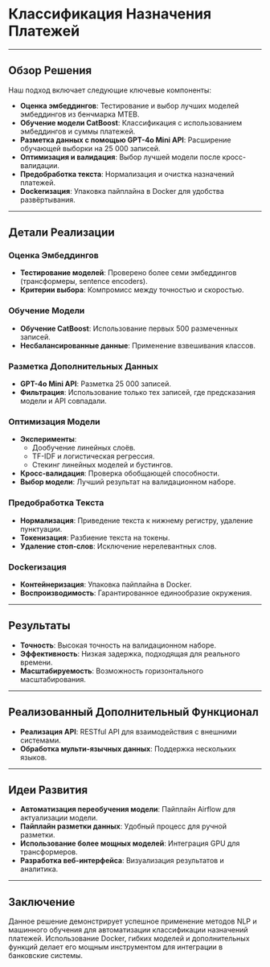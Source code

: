 # Классификация Назначения Платежей

---

## Обзор Решения

Наш подход включает следующие ключевые компоненты:

- **Оценка эмбеддингов**: Тестирование и выбор лучших моделей эмбеддингов из бенчмарка MTEB.
- **Обучение модели CatBoost**: Классификация с использованием эмбеддингов и суммы платежей.
- **Разметка данных с помощью GPT-4o Mini API**: Расширение обучающей выборки на 25 000 записей.
- **Оптимизация и валидация**: Выбор лучшей модели после кросс-валидации.
- **Предобработка текста**: Нормализация и очистка назначений платежей.
- **Dockerизация**: Упаковка пайплайна в Docker для удобства развёртывания.

---

## Детали Реализации

### Оценка Эмбеддингов
- **Тестирование моделей**: Проверено более семи эмбеддингов (трансформеры, sentence encoders).
- **Критерии выбора**: Компромисс между точностью и скоростью.

### Обучение Модели
- **Обучение CatBoost**: Использование первых 500 размеченных записей.
- **Несбалансированные данные**: Применение взвешивания классов.

### Разметка Дополнительных Данных
- **GPT-4o Mini API**: Разметка 25 000 записей.
- **Фильтрация**: Использование только тех записей, где предсказания модели и API совпадали.

### Оптимизация Модели
- **Эксперименты**:
  - Дообучение линейных слоёв.
  - TF-IDF и логистическая регрессия.
  - Стекинг линейных моделей и бустингов.
- **Кросс-валидация**: Проверка обобщающей способности.
- **Выбор модели**: Лучший результат на валидационном наборе.

### Предобработка Текста
- **Нормализация**: Приведение текста к нижнему регистру, удаление пунктуации.
- **Токенизация**: Разбиение текста на токены.
- **Удаление стоп-слов**: Исключение нерелевантных слов.

### Dockerизация
- **Контейнеризация**: Упаковка пайплайна в Docker.
- **Воспроизводимость**: Гарантированное единообразие окружения.

---

## Результаты

- **Точность**: Высокая точность на валидационном наборе.
- **Эффективность**: Низкая задержка, подходящая для реального времени.
- **Масштабируемость**: Возможность горизонтального масштабирования.

---

## Реализованный Дополнительный Функционал

- **Реализация API**: RESTful API для взаимодействия с внешними системами.
- **Обработка мульти-язычных данных**: Поддержка нескольких языков.

---

## Идеи Развития

- **Автоматизация переобучения модели**: Пайплайн Airflow для актуализации модели.
- **Пайплайн разметки данных**: Удобный процесс для ручной разметки.
- **Использование более мощных моделей**: Интеграция GPU для трансформеров.
- **Разработка веб-интерфейса**: Визуализация результатов и аналитика.

--- 

## Заключение

Данное решение демонстрирует успешное применение методов NLP и машинного обучения для автоматизации классификации назначений платежей. Использование Docker, гибких моделей и дополнительных функций делает его мощным инструментом для интеграции в банковские системы.

